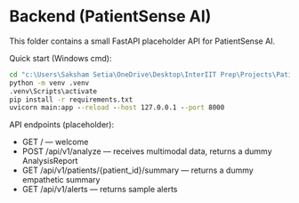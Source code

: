 # Backend (PatientSense AI)

This folder contains a small FastAPI placeholder API for PatientSense AI.

Quick start (Windows cmd):

```cmd
cd "c:\Users\Saksham Setia\OneDrive\Desktop\InterIIT Prep\Projects\PatientSense-AI\Backend"
python -m venv .venv
.venv\Scripts\activate
pip install -r requirements.txt
uvicorn main:app --reload --host 127.0.0.1 --port 8000
```

API endpoints (placeholder):
- GET / — welcome
- POST /api/v1/analyze — receives multimodal data, returns a dummy AnalysisReport
- GET /api/v1/patients/{patient_id}/summary — returns a dummy empathetic summary
- GET /api/v1/alerts — returns sample alerts
